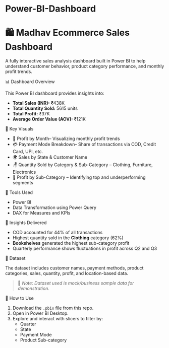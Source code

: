 # Power-BI-Dashboard
# 🛍️ Madhav Ecommerce Sales Dashboard

A fully interactive sales analysis dashboard built in Power BI to help understand customer behavior, product category performance, and monthly profit trends.

📊 Dashboard Overview

This Power BI dashboard provides insights into:

- **Total Sales (INR):** ₹438K  
- **Total Quantity Sold:** 5615 units  
- **Total Profit:** ₹37K  
- **Average Order Value (AOV):** ₹121K  

📌 Key Visuals

- 📅 Profit by Month– Visualizing monthly profit trends
- 💳 Payment Mode Breakdown– Share of transactions via COD, Credit Card, UPI, etc.
- 🌍 Sales by State & Customer Name
- 🪑 Quantity Sold by Category & Sub-Category – Clothing, Furniture, Electronics
- 🧾 Profit by Sub-Category – Identifying top and underperforming segments

🔧 Tools Used

- Power BI
- Data Transformation using Power Query
- DAX for Measures and KPIs

🎯 Insights Delivered

- COD accounted for 44% of all transactions
- Highest quantity sold in the **Clothing** category (62%)
- **Bookshelves** generated the highest sub-category profit
- Quarterly performance shows fluctuations in profit across Q2 and Q3

 📁 Dataset

The dataset includes customer names, payment methods, product categories, sales, quantity, profit, and location-based data.

> 🔐 *Note: Dataset used is mock/business sample data for demonstration.*

 📌 How to Use

1. Download the `.pbix` file from this repo.
2. Open in Power BI Desktop.
3. Explore and interact with slicers to filter by:
   - Quarter
   - State
   - Payment Mode
   - Product Sub-category
